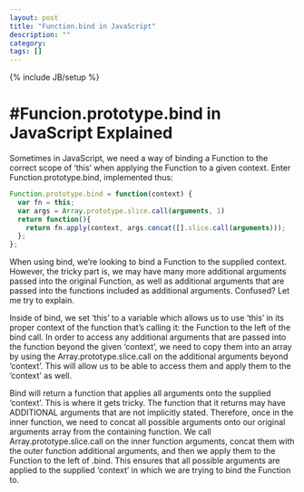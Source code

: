 ```yaml
---
layout: post
title: "Function.bind in JavaScript"
description: ""
category:
tags: []
---
```

{% include JB/setup %}

#Funcion.prototype.bind in JavaScript Explained
===============================================

Sometimes in JavaScript, we need a way of binding a Function to the correct scope of ‘this’ when applying the Function to a given context. Enter Function.prototype.bind, implemented thus:

```javascript
Function.prototype.bind = function(context) {
  var fn = this;
  var args = Array.prototype.slice.call(arguments, 1)
  return function(){
    return fn.apply(context, args.concat([].slice.call(arguments)));
  };
};
```

When using bind, we’re looking to bind a Function to the supplied context. However, the tricky part is, we may have many more additional arguments passed into the original Function, as well as additional arguments that are passed into the functions included as additional arguments. Confused? Let me try to explain.

Inside of bind, we set ‘this’ to a variable which allows us to use ‘this’ in its proper context of the function that’s calling it: the Function to the left of the bind call. In order to access any additional arguments that are passed into the function beyond the given ‘context’, we need to copy them into an array by using the Array.prototype.slice.call on the additional arguments beyond ‘context’. This will allow us to be able to access them and apply them to the ‘context’ as well.

Bind will return a function that applies all arguments onto the supplied ‘context’. This is where it gets tricky. The function that it returns may have ADDITIONAL arguments that are not implicitly stated. Therefore, once in the inner function, we need to concat all possible arguments onto our original arguments array from the containing function. We call Array.prototype.slice.call on the inner function arguments, concat them with the outer function additional arguments, and then we apply them to the Function to the left of .bind. This ensures that all possible arguments are applied to the supplied ‘context’ in which we are trying to bind the Function to.
